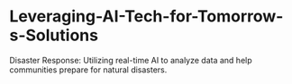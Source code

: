 # Leveraging-AI-Tech-for-Tomorrow-s-Solutions
Disaster Response: Utilizing real-time AI to analyze data and help communities prepare for natural disasters.
